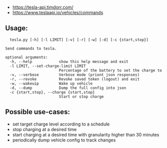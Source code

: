 
* https://tesla-api.timdorr.com/
* https://www.teslaapi.io/vehicles/commands

## Usage:

``` 
  tesla.py [-h] [-l LIMIT] [-v] [-r] [-w] [-d] [-c {start,stop}]

Send commands to tesla.

optional arguments:
  -h, --help            show this help message and exit
  -l LIMIT, --set-charge-limit LIMIT
                        Percentage of the battery to set the charge to
  -v, --verbose         Verbose mode (priont json responses)
  -r, --revoke          Revoke saved token (logout) and exit
  -w, --wakeuip         Wake up vehicle
  -d, --dump            Dump the full config into json
  -c {start,stop}, --charge {start,stop}
                        Start or stop charge
```

## Possible use-cases:
- set target charge level according to a schedule
- stop charging at a desired time
- start charging at a desired time with granularity higher than 30 minutes
- periodically dump vehicle config to track changes

